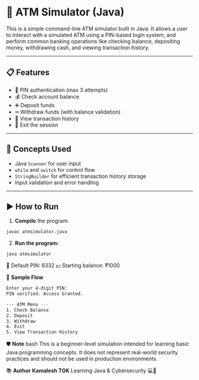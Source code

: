 # 🏧 ATM Simulator (Java)

This is a simple command-line ATM simulator built in Java. It allows a user to interact with a simulated ATM using a PIN-based login system, and perform common banking operations like checking balance, depositing money, withdrawing cash, and viewing transaction history.

---

## 📋 Features

- 🔐 PIN authentication (max 3 attempts)
- 💰 Check account balance
- ➕ Deposit funds
- ➖ Withdraw funds (with balance validation)
- 🧾 View transaction history
- 🚪 Exit the session

---

 ## 🧠 Concepts Used

- Java `Scanner` for user input
- `while` and `switch` for control flow
- `StringBuilder` for efficient transaction history storage
- Input validation and error handling

---

 ## ▶️ How to Run

1. **Compile** the program:
```bash
javac atmsimulator.java
```

2. **Run the program:**
```bash
java atmsimulator
```
🔑 Default PIN: 6332
💵 Starting balance: ₹1000


🧪 **Sample Flow**
```bash
Enter your 4-digit PIN: 
PIN verified. Access Granted.

--- ATM Menu ---
1. Check Balance
2. Deposit
3. Withdraw
4. Exit
5. View Transaction History
```

🛡️ **Note**
bash
This is a beginner-level simulation intended for learning basic Java programming concepts. 
It does not represent real-world security practices and should not be used in production 
environments.

📚 **Author**
**Kamalesh TGK**
Learning Java & Cybersecurity 💻🔐

